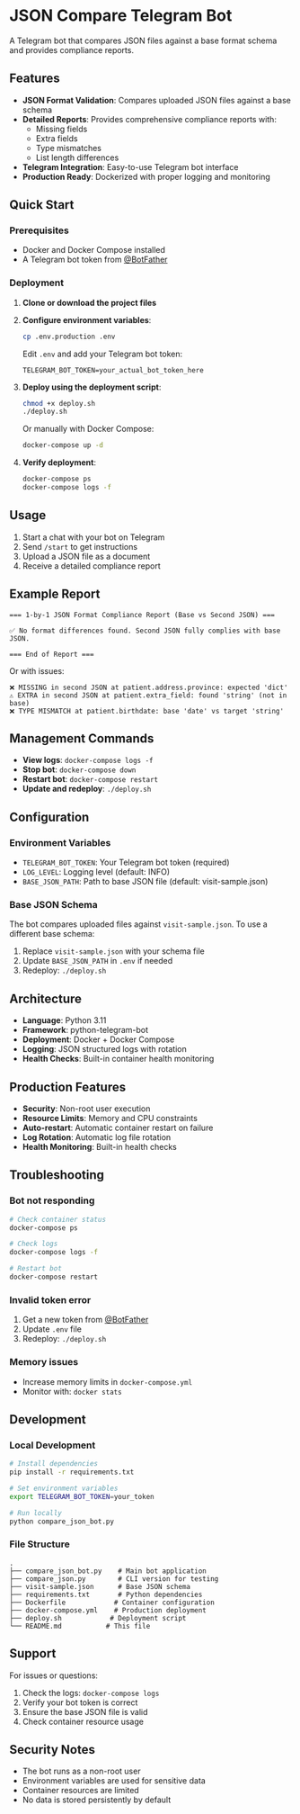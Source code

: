 # JSON Compare Telegram Bot

A Telegram bot that compares JSON files against a base format schema and provides compliance reports.

## Features

- **JSON Format Validation**: Compares uploaded JSON files against a base schema
- **Detailed Reports**: Provides comprehensive compliance reports with:
  - Missing fields
  - Extra fields
  - Type mismatches
  - List length differences
- **Telegram Integration**: Easy-to-use Telegram bot interface
- **Production Ready**: Dockerized with proper logging and monitoring

## Quick Start

### Prerequisites

- Docker and Docker Compose installed
- A Telegram bot token from [@BotFather](https://t.me/BotFather)

### Deployment

1. **Clone or download the project files**

2. **Configure environment variables**:
   ```bash
   cp .env.production .env
   ```
   Edit `.env` and add your Telegram bot token:
   ```
   TELEGRAM_BOT_TOKEN=your_actual_bot_token_here
   ```

3. **Deploy using the deployment script**:
   ```bash
   chmod +x deploy.sh
   ./deploy.sh
   ```

   Or manually with Docker Compose:
   ```bash
   docker-compose up -d
   ```

4. **Verify deployment**:
   ```bash
   docker-compose ps
   docker-compose logs -f
   ```

## Usage

1. Start a chat with your bot on Telegram
2. Send `/start` to get instructions
3. Upload a JSON file as a document
4. Receive a detailed compliance report

## Example Report

```
=== 1-by-1 JSON Format Compliance Report (Base vs Second JSON) ===

✅ No format differences found. Second JSON fully complies with base JSON.

=== End of Report ===
```

Or with issues:
```
❌ MISSING in second JSON at patient.address.province: expected 'dict'
⚠️ EXTRA in second JSON at patient.extra_field: found 'string' (not in base)
❌ TYPE MISMATCH at patient.birthdate: base 'date' vs target 'string'
```

## Management Commands

- **View logs**: `docker-compose logs -f`
- **Stop bot**: `docker-compose down`
- **Restart bot**: `docker-compose restart`
- **Update and redeploy**: `./deploy.sh`

## Configuration

### Environment Variables

- `TELEGRAM_BOT_TOKEN`: Your Telegram bot token (required)
- `LOG_LEVEL`: Logging level (default: INFO)
- `BASE_JSON_PATH`: Path to base JSON file (default: visit-sample.json)

### Base JSON Schema

The bot compares uploaded files against `visit-sample.json`. To use a different base schema:

1. Replace `visit-sample.json` with your schema file
2. Update `BASE_JSON_PATH` in `.env` if needed
3. Redeploy: `./deploy.sh`

## Architecture

- **Language**: Python 3.11
- **Framework**: python-telegram-bot
- **Deployment**: Docker + Docker Compose
- **Logging**: JSON structured logs with rotation
- **Health Checks**: Built-in container health monitoring

## Production Features

- **Security**: Non-root user execution
- **Resource Limits**: Memory and CPU constraints
- **Auto-restart**: Automatic container restart on failure
- **Log Rotation**: Automatic log file rotation
- **Health Monitoring**: Built-in health checks

## Troubleshooting

### Bot not responding
```bash
# Check container status
docker-compose ps

# Check logs
docker-compose logs -f

# Restart bot
docker-compose restart
```

### Invalid token error
1. Get a new token from [@BotFather](https://t.me/BotFather)
2. Update `.env` file
3. Redeploy: `./deploy.sh`

### Memory issues
- Increase memory limits in `docker-compose.yml`
- Monitor with: `docker stats`

## Development

### Local Development
```bash
# Install dependencies
pip install -r requirements.txt

# Set environment variables
export TELEGRAM_BOT_TOKEN=your_token

# Run locally
python compare_json_bot.py
```

### File Structure
```
.
├── compare_json_bot.py    # Main bot application
├── compare_json.py        # CLI version for testing
├── visit-sample.json      # Base JSON schema
├── requirements.txt       # Python dependencies
├── Dockerfile            # Container configuration
├── docker-compose.yml    # Production deployment
├── deploy.sh            # Deployment script
└── README.md           # This file
```

## Support

For issues or questions:
1. Check the logs: `docker-compose logs`
2. Verify your bot token is correct
3. Ensure the base JSON file is valid
4. Check container resource usage

## Security Notes

- The bot runs as a non-root user
- Environment variables are used for sensitive data
- Container resources are limited
- No data is stored persistently by default
